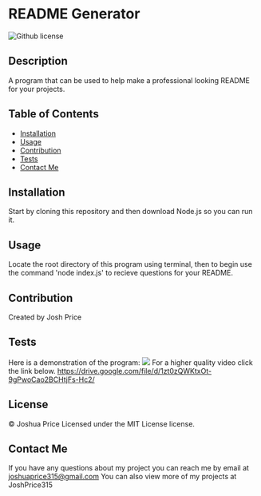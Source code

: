 # README Generator
![Github license](http://img.shields.io/badge/license-MIT-blue.svg)

## Description
 A program that can be used to help make a professional looking README for your projects.

## Table of Contents

* [Installation](#installation)
* [Usage](#usage)
* [Contribution](#contribution)
* [Tests](#tests)
* [Contact Me](#contact-me)

## Installation

Start by cloning this repository and then download Node.js so you can run it. 

## Usage

Locate the root directory of this program using terminal, then to begin use the command 'node index.js' to recieve questions for your README.

## Contribution

Created by Josh Price

## Tests

Here is a demonstration of the program:
![](utils/example.gif)
For a higher quality video click the link below.
https://drive.google.com/file/d/1zt0zQWKtxOt-9gPwoCao2BCHtjFs-Hc2/

## License

© Joshua Price
Licensed under the MIT License license.

## Contact Me

If you have any questions about my project you can reach me by email at joshuaprice315@gmail.com
You can also view more of my projects at JoshPrice315










